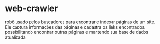 # web-crawler
 robô usado pelos buscadores para encontrar e indexar páginas de um site. Ele captura informações das páginas e cadastra os links encontrados, possibilitando encontrar outras páginas e mantendo sua base de dados atualizada
